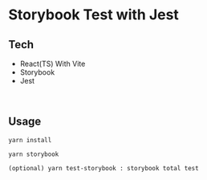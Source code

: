 # Storybook Test with Jest

<!-- ## Table of Contents -->

<!-- - [Introduction](#introduction) -->
<!-- - [Assignments](#assignments) -->
  <!-- - [Assignment 1. Documenting Todo app as JSDoc](#assignment-1-documenting-todo-app-as-jsdoc)
  - [Assignment 2. Modeling JSDoc type declarations using the TypeScript Interface](#assignment-2-modeling-jsdoc-type-declarations-using-the-typescript-interface)
  - [Assignment 3. Implementing a Todo app based on TypeScript modeling designed by others](#assignment-3-implementing-a-todo-app-based-on-typescript-modeling-designed-by-others)
  - [Assignment 4. TypeScript Exercises](#assignment-4-typescript-exercises) -->

## Tech

- React(TS) With Vite
- Storybook
- Jest

<br>

## Usage

```
yarn install

yarn storybook

(optional) yarn test-storybook : storybook total test
```
